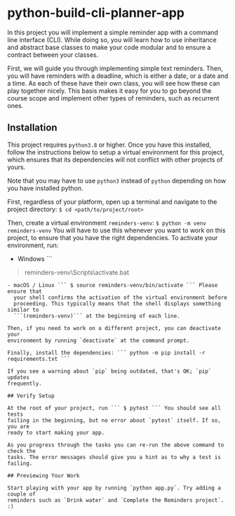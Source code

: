 # python-build-cli-planner-app

In this project you will implement a simple reminder app with a command line
interface (CLI). While doing so, you will learn how to use inheritance and
abstract base classes to make your code modular and to ensure a contract
between your classes.

First, we will guide you through implementing simple text reminders. Then, you
will have reminders with a deadline, which is either a date, or a date and a
time. As each of these have their own class, you will see how these can play
together nicely. This basis makes it easy for you to go beyond the course scope
and implement other types of reminders, such as recurrent ones.

## Installation

This project requires `python3.8` or higher. Once you have this installed,
follow the instructions below to setup a virtual environment for this project,
which ensures that its dependencies will not conflict with other projects of
yours.

Note that you may have to use `python3` instead of `python` depending on how
you have installed python.

First, regardless of your platform, open up a terminal and navigate to the
project directory: ``` $ cd <path/to/project/root> ```

Then, create a virtual environment `reminders-venv`: ``` $ python -m venv
reminders-venv ``` You will have to use this whenever you want to work on this
project, to ensure that you have the right dependencies.  To activate your
environment, run:

- Windows ```
> reminders-venv\Scripts\activate.bat
```
- macOS / Linux ``` $ source reminders-venv/bin/activate ``` Please ensure that
  your shell confirms the activation of the virtual environment before
  proceeding. This typically means that the shell displays something similar to
  ```(reminders-venv)``` at the beginning of each line.

Then, if you need to work on a different project, you can deactivate your
environment by running `deactivate` at the command prompt.

Finally, install the dependencies: ``` python -m pip install -r
requirements.txt ```

If you see a warning about `pip` being outdated, that's OK; `pip` updates
frequently.

## Verify Setup

At the root of your project, run ``` $ pytest ``` You should see all tests
failing in the beginning, but no error about `pytest` itself. If so, you are
ready to start making your app.

As you progress through the tasks you can re-run the above command to check the
tasks. The error messages should give you a hint as to why a test is failing.

## Previewing Your Work

Start playing with your app by running `python app.py`. Try adding a couple of
reminders such as `Drink water` and `Complete the Reminders project`.  :)
